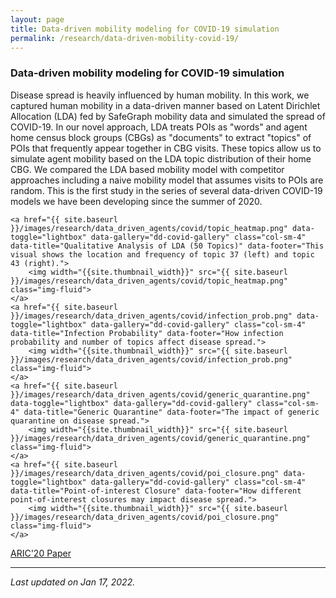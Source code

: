 ```yaml
---
layout: page
title: Data-driven mobility modeling for COVID-19 simulation
permalink: /research/data-driven-mobility-covid-19/
---
```



### Data-driven mobility modeling for COVID-19 simulation


Disease spread is heavily influenced by human mobility. In this work, we captured human mobility in a data-driven manner based on Latent Dirichlet Allocation (LDA) fed by SafeGraph mobility data and simulated the spread of COVID-19. In our novel approach, LDA treats POIs as "words" and agent home census block groups (CBGs) as "documents" to extract "topics" of POIs that frequently appear together in CBG visits. These topics allow us to simulate agent mobility based on the LDA topic distribution of their home CBG. We compared the LDA based mobility model with competitor approaches including a naive mobility model that assumes visits to POIs are random. This is the first study in the series of several data-driven COVID-19 models we have been developing since the summer of 2020.

<div id="dd-covid-gallery">
        
    <a href="{{ site.baseurl }}/images/research/data_driven_agents/covid/topic_heatmap.png" data-toggle="lightbox" data-gallery="dd-covid-gallery" class="col-sm-4" data-title="Qualitative Analysis of LDA (50 Topics)" data-footer="This visual shows the location and frequency of topic 37 (left) and topic 43 (right).">
        <img width="{{site.thumbnail_width}}" src="{{ site.baseurl }}/images/research/data_driven_agents/covid/topic_heatmap.png" class="img-fluid">
    </a>
    <a href="{{ site.baseurl }}/images/research/data_driven_agents/covid/infection_prob.png" data-toggle="lightbox" data-gallery="dd-covid-gallery" class="col-sm-4" data-title="Infection Probability" data-footer="How infection probability and number of topics affect disease spread.">
        <img width="{{site.thumbnail_width}}" src="{{ site.baseurl }}/images/research/data_driven_agents/covid/infection_prob.png" class="img-fluid">
    </a>
    <a href="{{ site.baseurl }}/images/research/data_driven_agents/covid/generic_quarantine.png" data-toggle="lightbox" data-gallery="dd-covid-gallery" class="col-sm-4" data-title="Generic Quarantine" data-footer="The impact of generic quarantine on disease spread.">
        <img width="{{site.thumbnail_width}}" src="{{ site.baseurl }}/images/research/data_driven_agents/covid/generic_quarantine.png" class="img-fluid">
    </a>
    <a href="{{ site.baseurl }}/images/research/data_driven_agents/covid/poi_closure.png" data-toggle="lightbox" data-gallery="dd-covid-gallery" class="col-sm-4" data-title="Point-of-interest Closure" data-footer="How different point-of-interest closures may impact disease spread.">
        <img width="{{site.thumbnail_width}}" src="{{ site.baseurl }}/images/research/data_driven_agents/covid/poi_closure.png" class="img-fluid">
    </a>

</div>


<script>
	  lightGallery(document.getElementById('dd-covid-gallery'), {
	    thumbnail:true,
	    animateThumb: true,
	    showThumbByDefault: true
	}); 
	</script>

<a href="https://dl.acm.org/doi/abs/10.1145/3423455.3430305" target="_blank"> <i class="far fa-file"></i> ARIC'20 Paper</a>
<hr>

*Last updated on Jan 17, 2022.*  